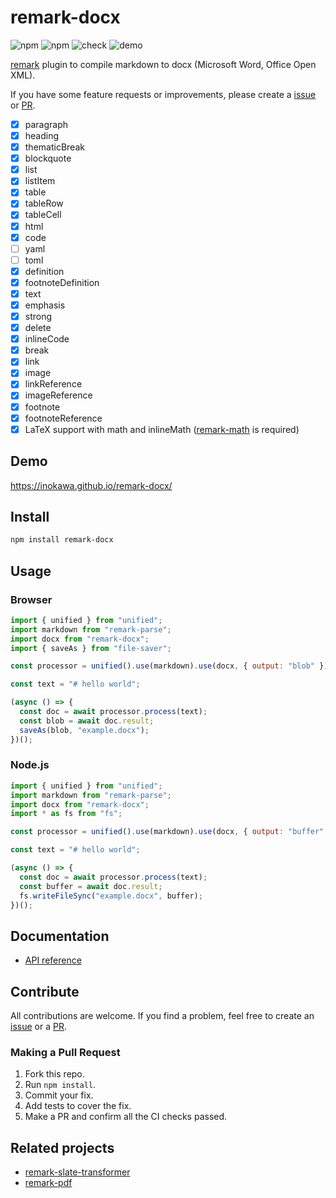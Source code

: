 # remark-docx

![npm](https://img.shields.io/npm/v/remark-docx) ![npm](https://img.shields.io/npm/dw/remark-docx) ![check](https://github.com/inokawa/remark-docx/workflows/check/badge.svg) ![demo](https://github.com/inokawa/remark-docx/workflows/demo/badge.svg)

[remark](https://github.com/remarkjs/remark) plugin to compile markdown to docx (Microsoft Word, Office Open XML).

If you have some feature requests or improvements, please create a [issue](https://github.com/inokawa/remark-docx/issues) or [PR](https://github.com/inokawa/remark-docx/pulls).

- [x] paragraph
- [x] heading
- [x] thematicBreak
- [x] blockquote
- [x] list
- [x] listItem
- [x] table
- [x] tableRow
- [x] tableCell
- [x] html
- [x] code
- [ ] yaml
- [ ] toml
- [x] definition
- [x] footnoteDefinition
- [x] text
- [x] emphasis
- [x] strong
- [x] delete
- [x] inlineCode
- [x] break
- [x] link
- [x] image
- [x] linkReference
- [x] imageReference
- [x] footnote
- [x] footnoteReference
- [x] LaTeX support with math and inlineMath ([remark-math](https://github.com/remarkjs/remark-math) is required)

## Demo

https://inokawa.github.io/remark-docx/

## Install

```sh
npm install remark-docx
```

## Usage

### Browser

```javascript
import { unified } from "unified";
import markdown from "remark-parse";
import docx from "remark-docx";
import { saveAs } from "file-saver";

const processor = unified().use(markdown).use(docx, { output: "blob" });

const text = "# hello world";

(async () => {
  const doc = await processor.process(text);
  const blob = await doc.result;
  saveAs(blob, "example.docx");
})();
```

### Node.js

```javascript
import { unified } from "unified";
import markdown from "remark-parse";
import docx from "remark-docx";
import * as fs from "fs";

const processor = unified().use(markdown).use(docx, { output: "buffer" });

const text = "# hello world";

(async () => {
  const doc = await processor.process(text);
  const buffer = await doc.result;
  fs.writeFileSync("example.docx", buffer);
})();
```

## Documentation

- [API reference](./docs/API.md)

## Contribute

All contributions are welcome.
If you find a problem, feel free to create an [issue](https://github.com/inokawa/remark-docx/issues) or a [PR](https://github.com/inokawa/remark-docx/pulls).

### Making a Pull Request

1. Fork this repo.
2. Run `npm install`.
3. Commit your fix.
4. Add tests to cover the fix.
5. Make a PR and confirm all the CI checks passed.

## Related projects

- [remark-slate-transformer](https://github.com/inokawa/remark-slate-transformer)
- [remark-pdf](https://github.com/inokawa/remark-pdf)

